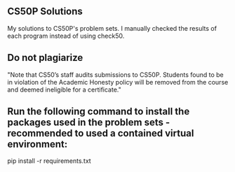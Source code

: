 ## CS50P Solutions
My solutions to CS50P's problem sets. I manually checked the results of each program instead of using check50.

## Do not plagiarize
"Note that CS50’s staff audits submissions to CS50P. Students found to be in violation of the Academic Honesty policy will be removed from the course and deemed ineligible for a certificate."

## Run the following command to install the packages used in the problem sets - recommended to used a contained virtual environment:
pip install -r requirements.txt
